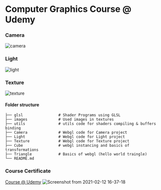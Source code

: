 # Computer Graphics Course @ Udemy


### Camera
![camera](https://user-images.githubusercontent.com/35613645/107781099-2f1a5c00-6d50-11eb-8ebb-9410f4a200c4.gif)

### Light
![light](https://user-images.githubusercontent.com/35613645/107781123-3477a680-6d50-11eb-9f40-6b68c38ab02d.gif)

### Texture
![texture](https://user-images.githubusercontent.com/35613645/107781139-393c5a80-6d50-11eb-963d-7db9abf81140.gif)

#### Folder structure

    
    ├── glsl				# Shader Programs using GLSL
    ├── images				# Used images in textures
    ├── utils				# utils code for shaders compiling & buffers binding
    ├── Camera              # Webgl code for Camera project
    ├── Light               # Webgl code for Light project
    ├── Texture             # Webgl code for Texture project
    ├── Cube                # webgl instancing and basics of transformations
    ├── Triangle            # Basics of webgl (hello world traingle)
    └── README.md


### Course Certificate 
[Course @ Udemy](https://www.udemy.com/course/the-extensive-webgl-series-part1-low-level-basics/learn/lecture/7994756#overview)
![Screenshot from 2021-02-12 16-37-18](https://user-images.githubusercontent.com/35613645/107781532-a9e37700-6d50-11eb-9f2a-d922e5dc52f3.png)

